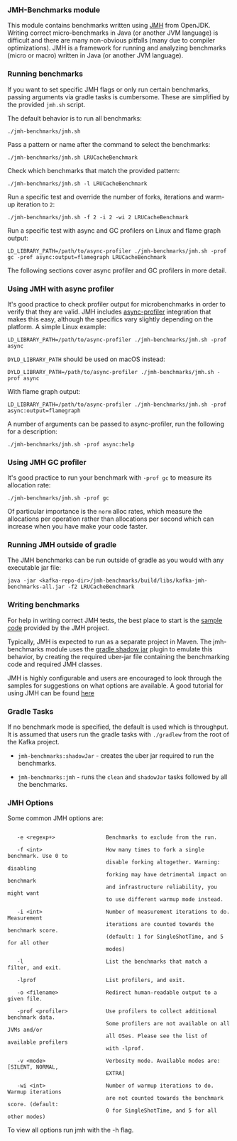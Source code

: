 ### JMH-Benchmarks module

This module contains benchmarks written using [JMH](https://openjdk.java.net/projects/code-tools/jmh/) from OpenJDK.
Writing correct micro-benchmarks in Java (or another JVM language) is difficult and there are many non-obvious pitfalls (many
due to compiler optimizations). JMH is a framework for running and analyzing benchmarks (micro or macro) written in Java (or
another JVM language).

### Running benchmarks

If you want to set specific JMH flags or only run certain benchmarks, passing arguments via
gradle tasks is cumbersome. These are simplified by the provided `jmh.sh` script.

The default behavior is to run all benchmarks:

    ./jmh-benchmarks/jmh.sh
    
Pass a pattern or name after the command to select the benchmarks:

    ./jmh-benchmarks/jmh.sh LRUCacheBenchmark

Check which benchmarks that match the provided pattern:

    ./jmh-benchmarks/jmh.sh -l LRUCacheBenchmark

Run a specific test and override the number of forks, iterations and warm-up iteration to `2`:

    ./jmh-benchmarks/jmh.sh -f 2 -i 2 -wi 2 LRUCacheBenchmark

Run a specific test with async and GC profilers on Linux and flame graph output:

    LD_LIBRARY_PATH=/path/to/async-profiler ./jmh-benchmarks/jmh.sh -prof gc -prof async:output=flamegraph LRUCacheBenchmark

The following sections cover async profiler and GC profilers in more detail.

### Using JMH with async profiler

It's good practice to check profiler output for microbenchmarks in order to verify that they are valid.
JMH includes [async-profiler](https://github.com/jvm-profiling-tools/async-profiler) integration that makes this easy,
although the specifics vary slightly depending on the platform. A simple Linux example:

    LD_LIBRARY_PATH=/path/to/async-profiler ./jmh-benchmarks/jmh.sh -prof async

`DYLD_LIBRARY_PATH` should be used on macOS instead:

    DYLD_LIBRARY_PATH=/path/to/async-profiler ./jmh-benchmarks/jmh.sh -prof async

With flame graph output:

    LD_LIBRARY_PATH=/path/to/async-profiler ./jmh-benchmarks/jmh.sh -prof async:output=flamegraph

A number of arguments can be passed to async-profiler, run the following for a description:

    ./jmh-benchmarks/jmh.sh -prof async:help

### Using JMH GC profiler

It's good practice to run your benchmark with `-prof gc` to measure its allocation rate:

    ./jmh-benchmarks/jmh.sh -prof gc

Of particular importance is the `norm` alloc rates, which measure the allocations per operation rather than allocations
per second which can increase when you have make your code faster.

### Running JMH outside of gradle

The JMH benchmarks can be run outside of gradle as you would with any executable jar file:

    java -jar <kafka-repo-dir>/jmh-benchmarks/build/libs/kafka-jmh-benchmarks-all.jar -f2 LRUCacheBenchmark

### Writing benchmarks

For help in writing correct JMH tests, the best place to start is the [sample code](https://hg.openjdk.java.net/code-tools/jmh/file/tip/jmh-samples/src/main/java/org/openjdk/jmh/samples/) provided
by the JMH project.

Typically, JMH is expected to run as a separate project in Maven. The jmh-benchmarks module uses
the [gradle shadow jar](https://github.com/johnrengelman/shadow) plugin to emulate this behavior, by creating the required
uber-jar file containing the benchmarking code and required JMH classes.  

JMH is highly configurable and users are encouraged to look through the samples for suggestions
on what options are available. A good tutorial for using JMH can be found [here](http://tutorials.jenkov.com/java-performance/jmh.html#return-value-from-benchmark-method)

### Gradle Tasks

If no benchmark mode is specified, the default is used which is throughput. It is assumed that users run
the gradle tasks with `./gradlew` from the root of the Kafka project.

* `jmh-benchmarks:shadowJar` - creates the uber jar required to run the benchmarks.

* `jmh-benchmarks:jmh` - runs the `clean` and `shadowJar` tasks followed by all the benchmarks.

### JMH Options
Some common JMH options are:

```text

   -e <regexp+>                Benchmarks to exclude from the run. 

   -f <int>                    How many times to fork a single benchmark. Use 0 to 
                               disable forking altogether. Warning: disabling 
                               forking may have detrimental impact on benchmark 
                               and infrastructure reliability, you might want 
                               to use different warmup mode instead.

   -i <int>                    Number of measurement iterations to do. Measurement
                               iterations are counted towards the benchmark score.
                               (default: 1 for SingleShotTime, and 5 for all other
                               modes)

   -l                          List the benchmarks that match a filter, and exit.

   -lprof                      List profilers, and exit.

   -o <filename>               Redirect human-readable output to a given file. 

   -prof <profiler>            Use profilers to collect additional benchmark data. 
                               Some profilers are not available on all JVMs and/or 
                               all OSes. Please see the list of available profilers 
                               with -lprof.

   -v <mode>                   Verbosity mode. Available modes are: [SILENT, NORMAL,
                               EXTRA]

   -wi <int>                   Number of warmup iterations to do. Warmup iterations
                               are not counted towards the benchmark score. (default:
                               0 for SingleShotTime, and 5 for all other modes)
```

To view all options run jmh with the -h flag. 

